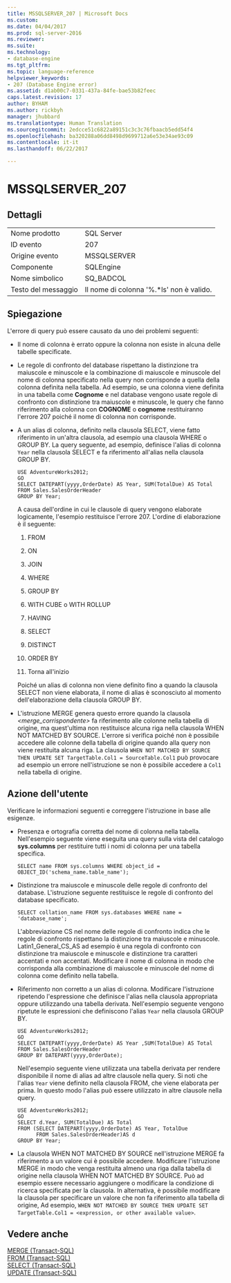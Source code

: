```yaml
---
title: MSSQLSERVER_207 | Microsoft Docs
ms.custom: 
ms.date: 04/04/2017
ms.prod: sql-server-2016
ms.reviewer: 
ms.suite: 
ms.technology:
- database-engine
ms.tgt_pltfrm: 
ms.topic: language-reference
helpviewer_keywords:
- 207 (Database Engine error)
ms.assetid: d1ab00c7-0331-437a-84fe-bae53b82feec
caps.latest.revision: 17
author: BYHAM
ms.author: rickbyh
manager: jhubbard
ms.translationtype: Human Translation
ms.sourcegitcommit: 2edcce51c6822a89151c3c3c76fbaacb5edd54f4
ms.openlocfilehash: ba320288a06dd8498d9699712a6e53e34ae93c09
ms.contentlocale: it-it
ms.lasthandoff: 06/22/2017

---
```

# <a name="mssqlserver207"></a>MSSQLSERVER_207
  
## <a name="details"></a>Dettagli  
  
|||  
|-|-|  
|Nome prodotto|SQL Server|  
|ID evento|207|  
|Origine evento|MSSQLSERVER|  
|Componente|SQLEngine|  
|Nome simbolico|SQ_BADCOL|  
|Testo del messaggio|Il nome di colonna '%.*ls' non è valido.|  
  
## <a name="explanation"></a>Spiegazione  
L'errore di query può essere causato da uno dei problemi seguenti:  
  
-   Il nome di colonna è errato oppure la colonna non esiste in alcuna delle tabelle specificate.  
  
-   Le regole di confronto del database rispettano la distinzione tra maiuscole e minuscole e la combinazione di maiuscole e minuscole del nome di colonna specificato nella query non corrisponde a quella della colonna definita nella tabella. Ad esempio, se una colonna viene definita in una tabella come **Cognome** e nel database vengono usate regole di confronto con distinzione tra maiuscole e minuscole, le query che fanno riferimento alla colonna con **COGNOME** o **cognome** restituiranno l'errore 207 poiché il nome di colonna non corrisponde.  
  
-   A un alias di colonna, definito nella clausola SELECT, viene fatto riferimento in un'altra clausola, ad esempio una clausola WHERE o GROUP BY. La query seguente, ad esempio, definisce l'alias di colonna `Year` nella clausola SELECT e fa riferimento all'alias nella clausola GROUP BY.  
  
    ```  
    USE AdventureWorks2012;  
    GO  
    SELECT DATEPART(yyyy,OrderDate) AS Year, SUM(TotalDue) AS Total  
    FROM Sales.SalesOrderHeader  
    GROUP BY Year;  
    ```  
  
    A causa dell'ordine in cui le clausole di query vengono elaborate logicamente, l'esempio restituisce l'errore 207. L'ordine di elaborazione è il seguente:  
  
    1.  FROM  
  
    2.  ON  
  
    3.  JOIN  
  
    4.  WHERE  
  
    5.  GROUP BY  
  
    6.  WITH CUBE o WITH ROLLUP  
  
    7.  HAVING  
  
    8.  SELECT  
  
    9. DISTINCT  
  
    10. ORDER BY  
  
    11. Torna all'inizio  
  
    Poiché un alias di colonna non viene definito fino a quando la clausola SELECT non viene elaborata, il nome di alias è sconosciuto al momento dell'elaborazione della clausola GROUP BY.  
  
-   L'istruzione MERGE genera questo errore quando la clausola *<merge_corrispondente>* fa riferimento alle colonne nella tabella di origine, ma quest'ultima non restituisce alcuna riga nella clausola WHEN NOT MATCHED BY SOURCE. L'errore si verifica poiché non è possibile accedere alle colonne della tabella di origine quando alla query non viene restituita alcuna riga. La clausola `WHEN NOT MATCHED BY SOURCE THEN UPDATE SET TargetTable.Col1 = SourceTable.Col1` può provocare ad esempio un errore nell'istruzione se non è possibile accedere a `Col1` nella tabella di origine.  
  
## <a name="user-action"></a>Azione dell'utente  
Verificare le informazioni seguenti e correggere l'istruzione in base alle esigenze.  
  
-   Presenza e ortografia corretta del nome di colonna nella tabella. Nell'esempio seguente viene eseguita una query sulla vista del catalogo **sys.columns** per restituire tutti i nomi di colonna per una tabella specifica.  
  
    ```  
    SELECT name FROM sys.columns WHERE object_id = OBJECT_ID('schema_name.table_name');  
    ```  
  
-   Distinzione tra maiuscole e minuscole delle regole di confronto del database. L'istruzione seguente restituisce le regole di confronto del database specificato.  
  
    ```  
    SELECT collation_name FROM sys.databases WHERE name = 'database_name';  
    ```  
  
    L'abbreviazione CS nel nome delle regole di confronto indica che le regole di confronto rispettano la distinzione tra maiuscole e minuscole. Latin1_General_CS_AS ad esempio è una regola di confronto con distinzione tra maiuscole e minuscole e distinzione tra caratteri accentati e non accentati. Modificare il nome di colonna in modo che corrisponda alla combinazione di maiuscole e minuscole del nome di colonna come definito nella tabella.  
  
-   Riferimento non corretto a un alias di colonna. Modificare l'istruzione ripetendo l'espressione che definisce l'alias nella clausola appropriata oppure utilizzando una tabella derivata. Nell'esempio seguente vengono ripetute le espressioni che definiscono l'alias `Year` nella clausola GROUP BY.  
  
    ```  
    USE AdventureWorks2012;  
    GO  
    SELECT DATEPART(yyyy,OrderDate) AS Year ,SUM(TotalDue) AS Total  
    FROM Sales.SalesOrderHeader  
    GROUP BY DATEPART(yyyy,OrderDate);  
    ```  
  
    Nell'esempio seguente viene utilizzata una tabella derivata per rendere disponibile il nome di alias ad altre clausole nella query. Si noti che l'alias `Year` viene definito nella clausola FROM, che viene elaborata per prima. In questo modo l'alias può essere utilizzato in altre clausole nella query.  
  
    ```  
    USE AdventureWorks2012;  
    GO  
    SELECT d.Year, SUM(TotalDue) AS Total  
    FROM (SELECT DATEPART(yyyy,OrderDate) AS Year, TotalDue  
          FROM Sales.SalesOrderHeader)AS d  
    GROUP BY Year;  
    ```  
  
-   La clausola WHEN NOT MATCHED BY SOURCE nell'istruzione MERGE fa riferimento a un valore cui è possibile accedere. Modificare l'istruzione MERGE in modo che venga restituita almeno una riga dalla tabella di origine nella clausola WHEN NOT MATCHED BY SOURCE. Può ad esempio essere necessario aggiungere o modificare la condizione di ricerca specificata per la clausola. In alternativa, è possibile modificare la clausola per specificare un valore che non fa riferimento alla tabella di origine, Ad esempio, `WHEN NOT MATCHED BY SOURCE THEN UPDATE SET TargetTable.Col1 = <expression, or other available value>`.  
  
## <a name="see-also"></a>Vedere anche  
[MERGE &#40;Transact-SQL&#41;](~/t-sql/statements/merge-transact-sql.md)  
[FROM &#40;Transact-SQL&#41;](~/t-sql/queries/from-transact-sql.md)  
[SELECT &#40;Transact-SQL&#41;](~/t-sql/queries/select-transact-sql.md)  
[UPDATE &#40;Transact-SQL&#41;](~/t-sql/queries/update-transact-sql.md)  
  

